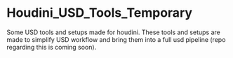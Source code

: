 # Houdini_USD_Tools_Temporary
Some USD tools and setups made for houdini.
These tools and setups are made to simplify USD workflow and bring them into a full usd pipeline (repo regarding this is coming soon). 
